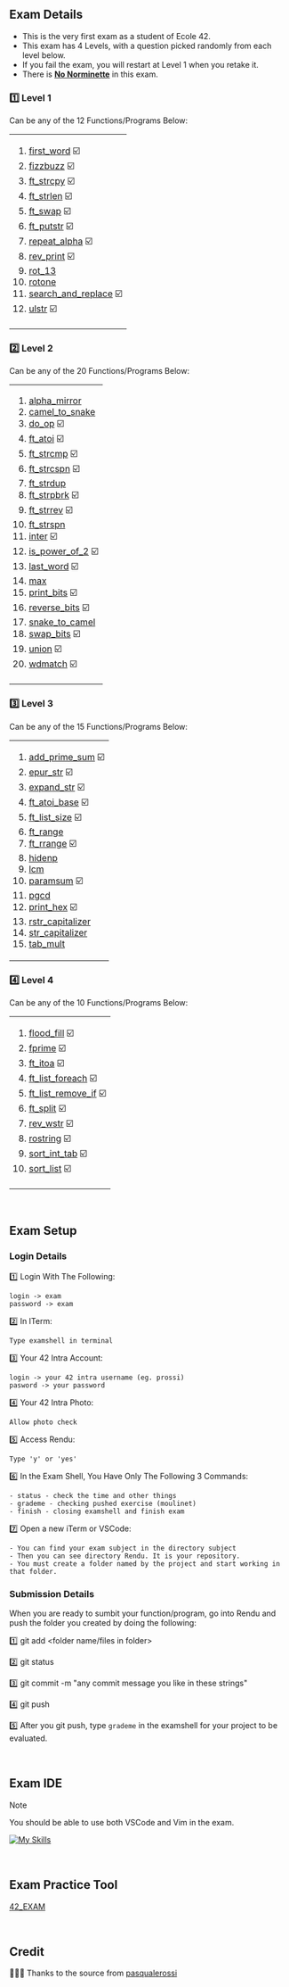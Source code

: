 ## Exam Details

- This is the very first exam as a student of Ecole 42.
- This exam has 4 Levels, with a question picked randomly from each level below.
- If you fail the exam, you will restart at Level 1 when you retake it.
- There is <ins>**No Norminette**</ins> in this exam.

### :one: Level 1
Can be any of the 12 Functions/Programs Below:
<table><tr><td>
  
1. [first_word](https://github.com/Kr1sNg/C-la-vie/blob/main/42exam/Exam-Rank-02/Level-01/first_word) :ballot_box_with_check:
2. [fizzbuzz](https://github.com/Kr1sNg/C-la-vie/blob/main/42exam/Exam-Rank-02/Level-01/fizzbuzz) :ballot_box_with_check:
3. [ft_strcpy](https://github.com/Kr1sNg/C-la-vie/blob/main/42exam/Exam-Rank-02/Level-01/ft_strcpy) :ballot_box_with_check:
4. [ft_strlen](https://github.com/Kr1sNg/C-la-vie/blob/main/42exam/Exam-Rank-02/Level-01/ft_strlen) :ballot_box_with_check:
5. [ft_swap](https://github.com/Kr1sNg/C-la-vie/blob/main/42exam/Exam-Rank-02/Level-01/ft_swap) :ballot_box_with_check:
6. [ft_putstr](https://github.com/Kr1sNg/C-la-vie/blob/main/42exam/Exam-Rank-02/Level-01/ft_putstr) :ballot_box_with_check:
7. [repeat_alpha](https://github.com/Kr1sNg/C-la-vie/blob/main/42exam/Exam-Rank-02/Level-01/repeat_alpha) :ballot_box_with_check:
8. [rev_print](https://github.com/Kr1sNg/C-la-vie/blob/main/42exam/Exam-Rank-02/Level-01/rev_print) :ballot_box_with_check:
9. [rot_13](https://github.com/Kr1sNg/C-la-vie/blob/main/42exam/Exam-Rank-02/Level-01/rot_13)
10. [rotone](https://github.com/Kr1sNg/C-la-vie/blob/main/42exam/Exam-Rank-02/Level-01/rotone)
11. [search_and_replace](https://github.com/Kr1sNg/C-la-vie/blob/main/42exam/Exam-Rank-02/Level-01/search_and_replace) :ballot_box_with_check:
12. [ulstr](https://github.com/Kr1sNg/C-la-vie/blob/main/42exam/Exam-Rank-02/Level-01/ulstr) :ballot_box_with_check:
</td></tr></table>

### :two: Level 2
Can be any of the 20 Functions/Programs Below:
<table><tr><td>
  
1. [alpha_mirror](https://github.com/Kr1sNg/C-la-vie/blob/main/42exam/Exam-Rank-02/Level-02/alpha_mirror/alpha_mirror.c)
2. [camel_to_snake](https://github.com/Kr1sNg/C-la-vie/blob/main/42exam/Exam-Rank-02/Level-02/camel_to_snake/camel_to_snake.c)
3. [do_op](https://github.com/Kr1sNg/C-la-vie/blob/main/42exam/Exam-Rank-02/Level-02/do_op/do_op.c) :ballot_box_with_check:
4. [ft_atoi](https://github.com/Kr1sNg/C-la-vie/blob/main/42exam/Exam-Rank-02/Level-02/ft_atoi/ft_atoi.c) :ballot_box_with_check:
5. [ft_strcmp](https://github.com/Kr1sNg/C-la-vie/blob/main/42exam/Exam-Rank-02/Level-02/ft_strcmp/ft_strcmp.c) :ballot_box_with_check:
6. [ft_strcspn](https://github.com/Kr1sNg/C-la-vie/blob/main/42exam/Exam-Rank-02/Level-02/ft_strcspn/ft_strcspn.c) :ballot_box_with_check:
7. [ft_strdup](https://github.com/Kr1sNg/C-la-vie/blob/main/42exam/Exam-Rank-02/Level-02/ft_strdup/ft_strdup.c)
8. [ft_strpbrk](https://github.com/Kr1sNg/C-la-vie/blob/main/42exam/Exam-Rank-02/Level-02/ft_strpbrk/ft_strpbrk.c) :ballot_box_with_check:
9. [ft_strrev](https://github.com/Kr1sNg/C-la-vie/blob/main/42exam/Exam-Rank-02/Level-02/ft_strrev/ft_strrev.c) :ballot_box_with_check:
10. [ft_strspn](https://github.com/Kr1sNg/C-la-vie/blob/main/42exam/Exam-Rank-02/Level-02/ft_strspn/ft_strspn.c)
11. [inter](https://github.com/Kr1sNg/C-la-vie/blob/main/42exam/Exam-Rank-02/Level-02/inter/inter.c) :ballot_box_with_check:
12. [is_power_of_2](https://github.com/Kr1sNg/C-la-vie/blob/main/42exam/Exam-Rank-02/Level-02/is_power_of_2/is_power_of_2.c) :ballot_box_with_check:
13. [last_word](https://github.com/Kr1sNg/C-la-vie/blob/main/42exam/Exam-Rank-02/Level-02/last_word/last_word.c) :ballot_box_with_check:
14. [max](https://github.com/Kr1sNg/C-la-vie/blob/main/42exam/Exam-Rank-02/Level-02/max/max.c)
15. [print_bits](https://github.com/Kr1sNg/C-la-vie/blob/main/42exam/Exam-Rank-02/Level-02/print_bits/print_bits.c) :ballot_box_with_check:
16. [reverse_bits](https://github.com/Kr1sNg/C-la-vie/blob/main/42exam/Exam-Rank-02/Level-02/reverse_bits/reverse_bits.c) :ballot_box_with_check:
17. [snake_to_camel](https://github.com/Kr1sNg/C-la-vie/blob/main/42exam/Exam-Rank-02/Level-02/snake_to_camel/snake_to_camel.c)
18. [swap_bits](https://github.com/Kr1sNg/C-la-vie/blob/main/42exam/Exam-Rank-02/Level-02/swap_bits/swap_bits.c) :ballot_box_with_check:
19. [union](https://github.com/Kr1sNg/C-la-vie/blob/main/42exam/Exam-Rank-02/Level-02/union/union.c) :ballot_box_with_check:
20. [wdmatch](https://github.com/Kr1sNg/C-la-vie/blob/main/42exam/Exam-Rank-02/Level-02/wdmatch/) :ballot_box_with_check:
</td></tr></table>

### :three: Level 3
Can be any of the 15 Functions/Programs Below:
<table><tr><td>
  
1. [add_prime_sum](https://github.com/Kr1sNg/C-la-vie/blob/main/42exam/Exam-Rank-02/Level-03/add_prime_sum/) :ballot_box_with_check:
2. [epur_str](https://github.com/Kr1sNg/C-la-vie/blob/main/42exam/Exam-Rank-02/Level-03/epur_str/) :ballot_box_with_check:
3. [expand_str](https://github.com/Kr1sNg/C-la-vie/blob/main/42exam/Exam-Rank-02/Level-03/expand_str) :ballot_box_with_check:
4. [ft_atoi_base](https://github.com/Kr1sNg/C-la-vie/blob/main/42exam/Exam-Rank-02/Level-03/ft_atoi_base) :ballot_box_with_check:
5. [ft_list_size](https://github.com/Kr1sNg/C-la-vie/blob/main/42exam/Exam-Rank-02/Level-03/ft_list_size) :ballot_box_with_check:
6. [ft_range](https://github.com/Kr1sNg/C-la-vie/blob/main/42exam/Exam-Rank-02/Level-03/ft_range)
7. [ft_rrange](https://github.com/Kr1sNg/C-la-vie/blob/main/42exam/Exam-Rank-02/Level-03/ft_rrange) :ballot_box_with_check:
8. [hidenp](https://github.com/Kr1sNg/C-la-vie/blob/main/42exam/Exam-Rank-02/Level-03/hidenp)
9. [lcm](https://github.com/Kr1sNg/C-la-vie/blob/main/42exam/Exam-Rank-02/Level-03/lcm)
10. [paramsum](https://github.com/Kr1sNg/C-la-vie/blob/main/42exam/Exam-Rank-02/Level-03/paramsum) :ballot_box_with_check:
11. [pgcd](https://github.com/Kr1sNg/C-la-vie/blob/main/42exam/Exam-Rank-02/Level-03/pgcd)
12. [print_hex](https://github.com/Kr1sNg/C-la-vie/blob/main/42exam/Exam-Rank-02/Level-03/print_hex) :ballot_box_with_check:
13. [rstr_capitalizer](https://github.com/Kr1sNg/C-la-vie/blob/main/42exam/Exam-Rank-02/Level-03/rstr_capitalizer)
14. [str_capitalizer](https://github.com/Kr1sNg/C-la-vie/blob/main/42exam/Exam-Rank-02/Level-03/str_capitalizer)
15. [tab_mult](https://github.com/Kr1sNg/C-la-vie/blob/main/42exam/Exam-Rank-02/Level-03/tab_mult)
</td></tr></table>

### :four: Level 4
Can be any of the 10 Functions/Programs Below:
<table><tr><td>
  
1. [flood_fill](https://github.com/Kr1sNg/C-la-vie/blob/main/42exam/Exam-Rank-02/Level-04/flood_fill) :ballot_box_with_check:
2. [fprime](https://github.com/Kr1sNg/C-la-vie/blob/main/42exam/Exam-Rank-02/Level-04/fprime) :ballot_box_with_check:
3. [ft_itoa](https://github.com/Kr1sNg/C-la-vie/blob/main/42exam/Exam-Rank-02/Level-04/ft_itoa) :ballot_box_with_check:
4. [ft_list_foreach](https://github.com/Kr1sNg/C-la-vie/blob/main/42exam/Exam-Rank-02/Level-04/ft_list_foreach) :ballot_box_with_check:
5. [ft_list_remove_if](https://github.com/Kr1sNg/C-la-vie/blob/main/42exam/Exam-Rank-02/Level-04/ft_list_remove_if) :ballot_box_with_check:
6. [ft_split](https://github.com/Kr1sNg/C-la-vie/blob/main/42exam/Exam-Rank-02/Level-04/ft_split) :ballot_box_with_check:
7. [rev_wstr](https://github.com/Kr1sNg/C-la-vie/blob/main/42exam/Exam-Rank-02/Level-04/rev_wstr) :ballot_box_with_check:
8. [rostring](https://github.com/Kr1sNg/C-la-vie/blob/main/42exam/Exam-Rank-02/Level-04/rostring) :ballot_box_with_check:
9. [sort_int_tab](https://github.com/Kr1sNg/C-la-vie/blob/main/42exam/Exam-Rank-02/Level-04/sort_int_tab) :ballot_box_with_check:
10. [sort_list](https://github.com/Kr1sNg/C-la-vie/blob/main/42exam/Exam-Rank-02/Level-04/sort_list) :ballot_box_with_check:
</td></tr></table>

<br>

## Exam Setup

### Login Details

:one: Login With The Following:
```
login -> exam
password -> exam
```
:two: In ITerm:
```
Type examshell in terminal
```
:three: Your 42 Intra Account:
```
login -> your 42 intra username (eg. prossi)
pasword -> your password
```
:four: Your 42 Intra Photo:
```
Allow photo check
```
:five: Access Rendu:
```
Type 'y' or 'yes'
```
:six: In the Exam Shell, You Have Only The Following 3 Commands:
```
- status - check the time and other things
- grademe - checking pushed exercise (moulinet)
- finish - closing examshell and finish exam
```
:seven: Open a new iTerm or VSCode:
```
- You can find your exam subject in the directory subject
- Then you can see directory Rendu. It is your repository.
- You must create a folder named by the project and start working in that folder.
```

### Submission Details

When you are ready to sumbit your function/program, go into Rendu and push the folder you created by doing the following:

:one: git add <folder name/files in folder>

:two: git status

:three: git commit -m "any commit message you like in these strings"

:four: git push

:five: After you git push, type `grademe` in the examshell for your project to be evaluated. 

<br>

## Exam IDE

> [!NOTE]
You should be able to use both VSCode and Vim in the exam.

[![My Skills](https://skillicons.dev/icons?i=vscode,vim)](https://skillicons.dev)

<br>

## Exam Practice Tool
[42_EXAM](https://github.com/JCluzet/42_EXAM)

<br>

## Credit
🙇🏻‍♂️ Thanks to the source from [pasqualerossi](https://github.com/pasqualerossi/42-School-Exam-Rank-02)
